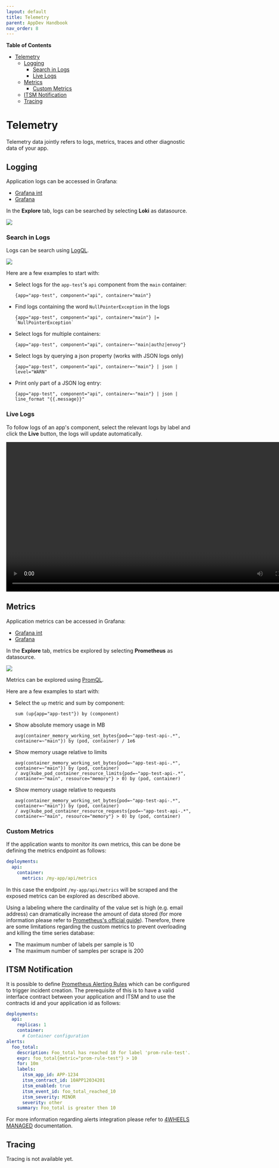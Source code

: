 ```yaml
---
layout: default
title: Telemetry
parent: AppDev Handbook
nav_order: 8
---
```


**Table of Contents**

<!-- START doctoc generated TOC please keep comment here to allow auto update -->
<!-- DON'T EDIT THIS SECTION, INSTEAD RE-RUN doctoc TO UPDATE -->

- [Telemetry](#telemetry)
  - [Logging](#logging)
    - [Search in Logs](#search-in-logs)
    - [Live Logs](#live-logs)
  - [Metrics](#metrics)
    - [Custom Metrics](#custom-metrics)
  - [ITSM Notification](#itsm-notification)
  - [Tracing](#tracing)

<!-- END doctoc generated TOC please keep comment here to allow auto update -->

# Telemetry

Telemetry data jointly refers to logs, metrics, traces and other diagnostic data of your app.

## Logging

Application logs can be accessed in Grafana:

* [Grafana int](https://unity-int.bmwgroup.net/grafana/)
* [Grafana](https://unity.bmwgroup.net/grafana/)

In the **Explore** tab, logs can be searched by selecting **Loki** as datasource.

![](../assets/explore-loki.png)

### Search in Logs

Logs can be search using [LogQL](https://grafana.com/docs/loki/latest/logql/).

![](../assets/loki-logs.png)

Here are a few examples to start with:

* Select logs for the `app-test`'s `api` component from the `main` container:
  ```
  {app="app-test", component="api", container="main"}
  ```
* Find logs containing the word `NullPointerException` in the logs
  ```
  {app="app-test", component="api", container="main"} |= `NullPointerException`
  ```
* Select logs for multiple containers:
  ```
  {app="app-test", component="api", container=~"main|authz|envoy"}
  ```
* Select logs by querying a json property (works with JSON logs only)
  ```
  {app="app-test", component="api", container=~"main"} | json | level="WARN"
  ```
* Print only part of a JSON log entry:
  ```
  {app="app-test", component="api", container=~"main"} | json | line_format "{{.message}}"
  ```

### Live Logs

To follow logs of an app's component, select the relevant logs by label and click the **Live** button, the logs will
update automatically.

<video autoplay loop width=801>
  <source src="../assets/live-logs.mov" type="video/mp4">
Your browser does not support the video tag.
</video>

## Metrics

Application metrics can be accessed in Grafana:

* [Grafana int](https://unity-int.bmwgroup.net/grafana/)
* [Grafana](https://unity.bmwgroup.net/grafana/)

In the **Explore** tab, metrics be explored by selecting **Prometheus** as datasource.

![](../assets/explore-prometheus.png)

Metrics can be explored using [PromQL](https://prometheus.io/docs/prometheus/latest/querying/basics/).

Here are a few examples to start with:

* Select the `up` metric and sum by component:
  ```
  sum (up{app="app-test"}) by (component)
  ```
* Show absolute memory usage in MB
  ```
  avg(container_memory_working_set_bytes{pod=~"app-test-api-.*", container=~"main"}) by (pod, container) / 1e6
  ```
* Show memory usage relative to limits
  ```
  avg(container_memory_working_set_bytes{pod=~"app-test-api-.*", container=~"main"}) by (pod, container)
  / avg(kube_pod_container_resource_limits{pod=~"app-test-api-.*", container=~"main", resource="memory"} > 0) by (pod, container)
  ```
* Show memory usage relative to requests
  ```
  avg(container_memory_working_set_bytes{pod=~"app-test-api-.*", container=~"main"}) by (pod, container)
  / avg(kube_pod_container_resource_requests{pod=~"app-test-api-.*", container=~"main", resource="memory"} > 0) by (pod, container)
  ```

### Custom Metrics

If the application wants to monitor its own metrics, this can be done be defining the metrics endpoint as follows:

```yaml
deployments:
  api:
    container:
      metrics: /my-app/api/metrics
```

In this case the endpoint `/my-app/api/metrics` will be scraped and the exposed metrics can be explored as described above.

Using a labeling where the cardinality of the value set is high (e.g. email address) can dramatically increase the amount
of data stored (for more information please refer to [Prometheus's official guide](https://prometheus.io/docs/practices/naming)).
Therefore, there are some limitations regarding the custom metrics to prevent overloading and killing the time series
database:
* The maximum number of labels per sample is 10
* The maximum number of samples per scrape is 200

## ITSM Notification

It is possible to define [Prometheus Alerting Rules](https://prometheus.io/docs/prometheus/latest/configuration/alerting_rules)
which can be configured to trigger incident creation. The prerequisite of this is to have a valid interface contract
between your application and ITSM and to use the contracts id and your application id as follows:

```yaml
deployments:
  api:
    replicas: 1
    container:
      # Container configuration
alerts:
  foo_total:
    description: Foo_total has reached 10 for label 'prom-rule-test'.
    expr: foo_total{metric="prom-rule-test"} > 10
    for: 10m
    labels:
      itsm_app_id: APP-1234
      itsm_contract_id: 10APP12034201
      itsm_enabled: true
      itsm_event_id: foo_total_reached_10
      itsm_severity: MINOR
      severity: other
    summary: Foo_total is greater then 10
```

For more information regarding alerts integration please refer to
[4WHEELS MANAGED](https://developer.bmwgroup.net/docs/4wheels-managed/applications_integration/monitoring/#alerts-integration)
documentation.

## Tracing

Tracing is not available yet.
